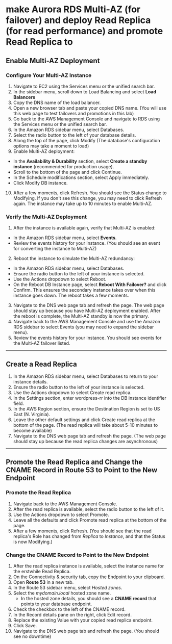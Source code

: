 # make Aurora RDS Multi-AZ (for failover) and deploy Read Replica (for read performance) and promote Read Replica to 

## Enable Multi-AZ Deployment
### Configure Your Multi-AZ Instance
1. Navigate to EC2 using the Services menu or the unified search bar.
2. In the sidebar menu, scroll down to Load Balancing and select **Load Balancers**
3. Copy the DNS name of the load balancer.
4. Open a new browser tab and paste your copied DNS name. (You will use this web page to test failovers and promotions in this lab)
5. Go back to the AWS Management Console and navigate to RDS using the Services menu or the unified search bar.
6. In the Amazon RDS sidebar menu, select Databases.
7. Select the radio button to the left of your database details.
8. Along the top of the page, click Modify (The database's configuration options may take a moment to load)
9. Enable Multi-AZ deployment:
  - In the **Availability & Durability** section, select **Create a standby instance** (recommended for production usage).
  - Scroll to the bottom of the page and click Continue.
  - In the Schedule modifications section, select Apply immediately.
  - Click Modify DB instance.
10. After a few moments, click Refresh.
    You should see the Status change to Modifying. If you don't see this change, you may need to click Refresh again. The instance may take up to 10 minutes to enable Multi-AZ.
### Verify the Multi-AZ Deployment
1. After the instance is available again, verify that Multi-AZ is enabled:
  - In the Amazon RDS sidebar menu, select **Events**.
  - Review the events history for your instance.
  (You should see an event for converting the instance to Multi-AZ)
2. Reboot the instance to simulate the Multi-AZ redundancy:
  - In the Amazon RDS sidebar menu, select Databases.
  - Ensure the radio button to the left of your instance is selected.
  - Use the Actions dropdown to select Reboot.
  - On the Reboot DB Instance page, select **Reboot With Failover?** and click Confirm.
  This ensures the secondary instance takes over when this instance goes down. The reboot takes a few moments.
3. Navigate to the DNS web page tab and refresh the page.
   The web page should stay up because you have Multi-AZ deployment enabled. After the reboot is complete, the Multi-AZ standby is now the primary.
4. Navigate back to the AWS Management Console and use the Amazon RDS sidebar to select Events (you may need to expand the sidebar menu).
5. Review the events history for your instance.
   You should see events for the Multi-AZ failover listed.

---

## Create a Read Replica
1. In the Amazon RDS sidebar menu, select Databases to return to your instance details.
2. Ensure the radio button to the left of your instance is selected.
3. Use the Actions dropdown to select Create read replica.
4. In the Settings section, enter wordpress-rr into the DB instance identifier field.
5. In the AWS Region section, ensure the Destination Region is set to US East (N. Virginia).
6. Leave the other default settings and click Create read replica at the bottom of the page.
   (The read replica will take about 5-10 minutes to become available)
7. Navigate to the DNS web page tab and refresh the page.
   (The web page should stay up because the read replica changes are asynchronous)

---

## Promote the Read Replica and Change the CNAME Record in Route 53 to Point to the New Endpoint
### Promote the Read Replica
1. Navigate back to the AWS Management Console.
2. After the read replica is available, select the radio button to the left of it.
3. Use the Actions dropdown to select Promote.
4. Leave all the defaults and click Promote read replica at the bottom of the page.
5. After a few moments, click Refresh.
   (You should see that the read replica's Role has changed from *Replica* to *Instance*, and that the Status is now Modifying.)
### Change the CNAME Record to Point to the New Endpoint
1. After the read replica instance is available, select the instance name for the erstwhile Read Replica.
2. On the Connectivity & security tab, copy the Endpoint to your clipboard.
3. Open **Route 53** in a new tab.
4. In the Route 53 sidebar menu, select *Hosted zones*.
5. Select the *mydomain.local* hosted zone name.
   - In the hosted zone details, you should see a **CNAME record** that points to your database endpoint.
6. Check the checkbox to the left of the CNAME record.
7. In the Record details pane on the right, click Edit record.
8. Replace the existing Value with your copied read replica endpoint.
9. Click Save.
10. Navigate to the DNS web page tab and refresh the page.
   (You should see no downtime)
